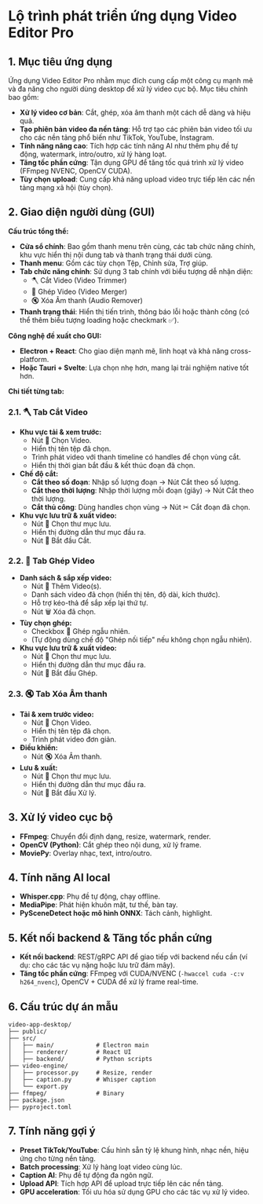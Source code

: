 # Lộ trình phát triển ứng dụng Video Editor Pro

## 1. Mục tiêu ứng dụng

Ứng dụng Video Editor Pro nhằm mục đích cung cấp một công cụ mạnh mẽ và đa năng cho người dùng desktop để xử lý video cục bộ. Mục tiêu chính bao gồm:

-   **Xử lý video cơ bản**: Cắt, ghép, xóa âm thanh một cách dễ dàng và hiệu quả.
-   **Tạo phiên bản video đa nền tảng**: Hỗ trợ tạo các phiên bản video tối ưu cho các nền tảng phổ biến như TikTok, YouTube, Instagram.
-   **Tính năng nâng cao**: Tích hợp các tính năng AI như thêm phụ đề tự động, watermark, intro/outro, xử lý hàng loạt.
-   **Tăng tốc phần cứng**: Tận dụng GPU để tăng tốc quá trình xử lý video (FFmpeg NVENC, OpenCV CUDA).
-   **Tùy chọn upload**: Cung cấp khả năng upload video trực tiếp lên các nền tảng mạng xã hội (tùy chọn).

## 2. Giao diện người dùng (GUI)

**Cấu trúc tổng thể:**

-   **Cửa sổ chính**: Bao gồm thanh menu trên cùng, các tab chức năng chính, khu vực hiển thị nội dung tab và thanh trạng thái dưới cùng.
-   **Thanh menu**: Gồm các tùy chọn Tệp, Chỉnh sửa, Trợ giúp.
-   **Tab chức năng chính**: Sử dụng 3 tab chính với biểu tượng dễ nhận diện:
    -   🪓 Cắt Video (Video Trimmer)
    -   📎 Ghép Video (Video Merger)
    -   🔇 Xóa Âm thanh (Audio Remover)
-   **Thanh trạng thái**: Hiển thị tiến trình, thông báo lỗi hoặc thành công (có thể thêm biểu tượng loading hoặc checkmark ✅).

**Công nghệ đề xuất cho GUI:**

-   **Electron + React**: Cho giao diện mạnh mẽ, linh hoạt và khả năng cross-platform.
-   **Hoặc Tauri + Svelte**: Lựa chọn nhẹ hơn, mang lại trải nghiệm native tốt hơn.

**Chi tiết từng tab:**

### 2.1. 🪓 Tab Cắt Video

-   **Khu vực tải & xem trước:**
    -   Nút 📂 Chọn Video.
    -   Hiển thị tên tệp đã chọn.
    -   Trình phát video với thanh timeline có handles để chọn vùng cắt.
    -   Hiển thị thời gian bắt đầu & kết thúc đoạn đã chọn.
-   **Chế độ cắt:**
    -   **Cắt theo số đoạn**: Nhập số lượng đoạn → Nút Cắt theo số lượng.
    -   **Cắt theo thời lượng**: Nhập thời lượng mỗi đoạn (giây) → Nút Cắt theo thời lượng.
    -   **Cắt thủ công**: Dùng handles chọn vùng → Nút ✂ Cắt đoạn đã chọn.
-   **Khu vực lưu trữ & xuất video:**
    -   Nút 📁 Chọn thư mục lưu.
    -   Hiển thị đường dẫn thư mục đầu ra.
    -   Nút 🚀 Bắt đầu Cắt.

### 2.2. 📎 Tab Ghép Video

-   **Danh sách & sắp xếp video:**
    -   Nút 📂 Thêm Video(s).
    -   Danh sách video đã chọn (hiển thị tên, độ dài, kích thước).
    -   Hỗ trợ kéo-thả để sắp xếp lại thứ tự.
    -   Nút 🗑 Xóa đã chọn.
-   **Tùy chọn ghép:**
    -   Checkbox 🔀 Ghép ngẫu nhiên.
    -   (Tự động dùng chế độ "Ghép nối tiếp" nếu không chọn ngẫu nhiên).
-   **Khu vực lưu trữ & xuất video:**
    -   Nút 📁 Chọn thư mục lưu.
    -   Hiển thị đường dẫn thư mục đầu ra.
    -   Nút 🚀 Bắt đầu Ghép.

### 2.3. 🔇 Tab Xóa Âm thanh

-   **Tải & xem trước video:**
    -   Nút 📂 Chọn Video.
    -   Hiển thị tên tệp đã chọn.
    -   Trình phát video đơn giản.
-   **Điều khiển:**
    -   Nút 🔇 Xóa Âm thanh.
-   **Lưu & xuất:**
    -   Nút 📁 Chọn thư mục lưu.
    -   Hiển thị đường dẫn thư mục đầu ra.
    -   Nút 🚀 Bắt đầu Xử lý.

## 3. Xử lý video cục bộ

-   **FFmpeg**: Chuyển đổi định dạng, resize, watermark, render.
-   **OpenCV (Python)**: Cắt ghép theo nội dung, xử lý frame.
-   **MoviePy**: Overlay nhạc, text, intro/outro.

## 4. Tính năng AI local

-   **Whisper.cpp**: Phụ đề tự động, chạy offline.
-   **MediaPipe**: Phát hiện khuôn mặt, tư thế, bàn tay.
-   **PySceneDetect hoặc mô hình ONNX**: Tách cảnh, highlight.

## 5. Kết nối backend & Tăng tốc phần cứng

-   **Kết nối backend**: REST/gRPC API để giao tiếp với backend nếu cần (ví dụ: cho các tác vụ nặng hoặc lưu trữ đám mây).
-   **Tăng tốc phần cứng**: FFmpeg với CUDA/NVENC (`-hwaccel cuda -c:v h264_nvenc`), OpenCV + CUDA để xử lý frame real-time.

## 6. Cấu trúc dự án mẫu

```
video-app-desktop/
├── public/
├── src/
│   ├── main/            # Electron main
│   ├── renderer/        # React UI
│   ├── backend/         # Python scripts
├── video-engine/
│   ├── processor.py     # Resize, render
│   ├── caption.py       # Whisper caption
│   └── export.py
├── ffmpeg/              # Binary
├── package.json
├── pyproject.toml
```

## 7. Tính năng gợi ý

-   **Preset TikTok/YouTube**: Cấu hình sẵn tỷ lệ khung hình, nhạc nền, hiệu ứng cho từng nền tảng.
-   **Batch processing**: Xử lý hàng loạt video cùng lúc.
-   **Caption AI**: Phụ đề tự động đa ngôn ngữ.
-   **Upload API**: Tích hợp API để upload trực tiếp lên các nền tảng.
-   **GPU acceleration**: Tối ưu hóa sử dụng GPU cho các tác vụ xử lý video.